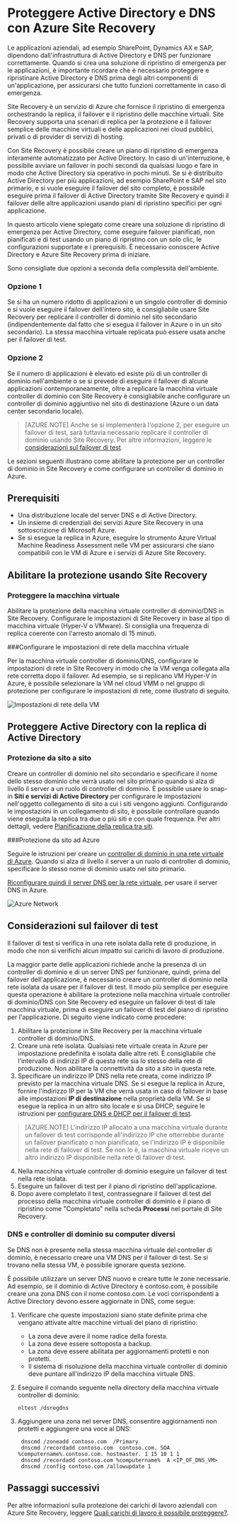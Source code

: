 <properties
	pageTitle="Proteggere Active Directory e DNS con Azure Site Recovery | Microsoft Azure"
	description="Questo articolo descrive come implementare una soluzione di ripristino di emergenza per Active Directory usando Azure Site Recovery."
	services="site-recovery"
	documentationCenter=""
	authors="prateek9us"
	manager="abhiag"
	editor=""/>

<tags
	ms.service="site-recovery"
	ms.devlang="na"
	ms.topic="article"
	ms.tgt_pltfrm="na"
	ms.workload="storage-backup-recovery"
	ms.date="06/13/2016"
	ms.author="pratshar"/>

# Proteggere Active Directory e DNS con Azure Site Recovery

Le applicazioni aziendali, ad esempio SharePoint, Dynamics AX e SAP, dipendono dall'infrastruttura di Active Directory e DNS per funzionare correttamente. Quando si crea una soluzione di ripristino di emergenza per le applicazioni, è importante ricordare che è necessario proteggere e ripristinare Active Directory e DNS prima degli altri componenti di un'applicazione, per assicurarsi che tutto funzioni correttamente in caso di emergenza.

Site Recovery è un servizio di Azure che fornisce il ripristino di emergenza orchestrando la replica, il failover e il ripristino delle macchine virtuali. Site Recovery supporta una scenari di replica per la protezione e il failover semplice delle macchine virtuali e delle applicazioni nei cloud pubblici, privati o di provider di servizi di hosting.

Con Site Recovery è possibile creare un piano di ripristino di emergenza interamente automatizzato per Active Directory. In caso di un'interruzione, è possibile avviare un failover in pochi secondi da qualsiasi luogo e fare in modo che Active Directory sia operativo in pochi minuti. Se si è distribuito Active Directory per più applicazioni, ad esempio SharePoint e SAP nel sito primario, e si vuole eseguire il failover del sito completo, è possibile eseguire prima il failover di Active Directory tramite Site Recovery e quindi il failover delle altre applicazioni usando piani di ripristino specifici per ogni applicazione.

In questo articolo viene spiegato come creare una soluzione di ripristino di emergenza per Active Directory, come eseguire failover pianificati, non pianificati e di test usando un piano di ripristino con un solo clic, le configurazioni supportate e i prerequisiti. È necessario conoscere Active Directory e Azure Site Recovery prima di iniziare.

Sono consigliate due opzioni a seconda della complessità dell'ambiente.

### Opzione 1

Se si ha un numero ridotto di applicazioni e un singolo controller di dominio e si vuole eseguire il failover dell'intero sito, è consigliabile usare Site Recovery per replicare il controller di dominio nel sito secondario (indipendentemente dal fatto che si esegua il failover in Azure o in un sito secondario). La stessa macchina virtuale replicata può essere usata anche per il failover di test.

### Opzione 2

Se il numero di applicazioni è elevato ed esiste più di un controller di dominio nell'ambiente o se si prevede di eseguire il failover di alcune applicazioni contemporaneamente, oltre a replicare la macchina virtuale controller di dominio con Site Recovery è consigliabile anche configurare un controller di dominio aggiuntivo nel sito di destinazione (Azure o un data center secondario locale).

>[AZURE.NOTE] Anche se si implementerà l'opzione 2, per eseguire un failover di test, sarà tuttavia necessario replicare il controller di dominio usando Site Recovery. Per altre informazioni, leggere le [considerazioni sul failover di test](#considerations-for-test-failover).


Le sezioni seguenti illustrano come abilitare la protezione per un controller di dominio in Site Recovery e come configurare un controller di dominio in Azure.


## Prerequisiti

- Una distribuzione locale del server DNS e di Active Directory.
- Un insieme di credenziali dei servizi Azure Site Recovery in una sottoscrizione di Microsoft Azure.
- Se si esegue la replica in Azure, eseguire lo strumento Azure Virtual Machine Readiness Assessment nelle VM per assicurarsi che siano compatibili con le VM di Azure e i servizi di Azure Site Recovery.


## Abilitare la protezione usando Site Recovery


### Proteggere la macchina virtuale

Abilitare la protezione della macchina virtuale controller di dominio/DNS in Site Recovery. Configurare le impostazioni di Site Recovery in base al tipo di macchina virtuale (Hyper-V o VMware). Si consiglia una frequenza di replica coerente con l'arresto anomalo di 15 minuti.

###Configurare le impostazioni di rete della macchina virtuale

Per la macchina virtuale controller di dominio/DNS, configurare le impostazioni di rete in Site Recovery in modo che la VM venga collegata alla rete corretta dopo il failover. Ad esempio, se si replicano VM Hyper-V in Azure, è possibile selezionare la VM nel cloud VMM o nel gruppo di protezione per configurare le impostazioni di rete, come illustrato di seguito.

![Impostazioni di rete della VM](./media/site-recovery-active-directory/VM-Network-Settings.png)

## Proteggere Active Directory con la replica di Active Directory

### Protezione da sito a sito

Creare un controller di dominio nel sito secondario e specificare il nome dello stesso dominio che verrà usato nel sito primario quando si alza di livello il server a un ruolo di controller di dominio. È possibile usare lo snap-in **Siti e servizi di Active Directory** per configurare le impostazioni nell'oggetto collegamento di sito a cui i siti vengono aggiunti. Configurando le impostazioni in un collegamento di sito, è possibile controllare quando viene eseguita la replica tra due o più siti e con quale frequenza. Per altri dettagli, vedere [Pianificazione della replica tra siti](https://technet.microsoft.com/library/cc731862.aspx).

###Protezione da sito ad Azure

Seguire le istruzioni per creare un [controller di dominio in una rete virtuale di Azure](../active-directory/active-directory-install-replica-active-directory-domain-controller.md). Quando si alza di livello il server a un ruolo di controller di dominio, specificare lo stesso nome di dominio usato nel sito primario.

[Riconfigurare quindi il server DNS per la rete virtuale](../active-directory/active-directory-install-replica-active-directory-domain-controller.md#reconfigure-dns-server-for-the-virtual-network), per usare il server DNS in Azure.

![Azure Network](./media/site-recovery-active-directory/azure-network.png)

## Considerazioni sul failover di test

Il failover di test si verifica in una rete isolata dalla rete di produzione, in modo che non si verifichi alcun impatto sui carichi di lavoro di produzione.

La maggior parte delle applicazioni richiede anche la presenza di un controller di dominio e di un server DNS per funzionare, quindi, prima del failover dell'applicazione, è necessario creare un controller di dominio nella rete isolata da usare per il failover di test. Il modo più semplice per eseguire questa operazione è abilitare la protezione nella macchina virtuale controller di dominio/DNS con Site Recovery ed eseguire un failover di test di tale macchina virtuale, prima di eseguire un failover di test del piano di ripristino per l'applicazione. Di seguito viene indicato come procedere:

1. Abilitare la protezione in Site Recovery per la macchina virtuale controller di dominio/DNS.
2. Creare una rete isolata. Qualsiasi rete virtuale creata in Azure per impostazione predefinita è isolata dalle altre reti. È consigliabile che l'intervallo di indirizzi IP di questa rete sia lo stesso della rete di produzione. Non abilitare la connettività da sito a sito in questa rete.
3. Specificare un indirizzo IP DNS nella rete creata, come indirizzo IP previsto per la macchina virtuale DNS. Se si esegue la replica in Azure, fornire l'indirizzo IP per la VM che verrà usata in caso di failover in base alle impostazioni **IP di destinazione** nella proprietà della VM. Se si esegue la replica in un altro sito locale e si usa DHCP, seguire le istruzioni per [configurare DNS e DHCP per il failover di test](site-recovery-failover.md#prepare-dhcp).

>[AZURE.NOTE] L'indirizzo IP allocato a una macchina virtuale durante un failover di test corrisponde all'indirizzo IP che otterrebbe durante un failover pianificato o non pianificato, se l'indirizzo IP è disponibile nella rete di failover di test. Se non lo è, la macchina virtuale riceve un altro indirizzo IP disponibile nella rete di failover di test.

4. Nella macchina virtuale controller di dominio eseguire un failover di test nella rete isolata.
5. Eseguire un failover di test per il piano di ripristino dell'applicazione.
6. Dopo avere completato il test, contrassegnare il failover di test del processo della macchina virtuale controller di dominio e il piano di ripristino come "Completato" nella scheda **Processi** nel portale di Site Recovery.

### DNS e controller di dominio su computer diversi

Se DNS non è presente nella stessa macchina virtuale del controller di dominio, è necessario creare una VM DNS per il failover di test. Se si trovano nella stessa VM, è possibile ignorare questa sezione.

È possibile utilizzare un server DNS nuovo e creare tutte le zone necessarie. Ad esempio, se il dominio di Active Directory è contoso.com, è possibile creare una zona DNS con il nome contoso.com. Le voci corrispondenti a Active Directory devono essere aggiornate in DNS, come segue:

1. Verificare che queste impostazioni siano state definite prima che vengano attivate altre macchine virtuali del piano di ripristino:

	- La zona deve avere il nome radice della foresta.
	- La zona deve essere sottoposta a backup.
	- La zona deve essere abilitata per aggiornamenti protetti e non protetti.
	- Il sistema di risoluzione della macchina virtuale controller di dominio deve puntare all'indirizzo IP della macchina virtuale DNS.

2. Eseguire il comando seguente nella directory della macchina virtuale controller di dominio:

	`nltest /dsregdns`

3. Aggiungere una zona nel server DNS, consentire aggiornamenti non protetti e aggiungere una voce al DNS:

	    dnscmd /zoneadd contoso.com  /Primary
	    dnscmd /recordadd contoso.com  contoso.com. SOA %computername%.contoso.com. hostmaster. 1 15 10 1 1
	    dnscmd /recordadd contoso.com %computername%  A <IP_OF_DNS_VM>
	    dnscmd /config contoso.com /allowupdate 1


## Passaggi successivi

Per altre informazioni sulla protezione dei carichi di lavoro aziendali con Azure Site Recovery, leggere [Quali carichi di lavoro è possibile proteggere?](../site-recovery/site-recovery-workload.md).

<!---HONumber=AcomDC_0615_2016-->